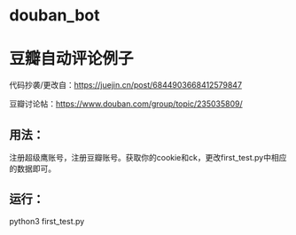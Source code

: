 # douban_bot
# 豆瓣自动评论例子

代码抄袭/更改自：https://juejin.cn/post/6844903668412579847

豆瓣讨论帖：https://www.douban.com/group/topic/235035809/

## 用法：

注册超级鹰账号，注册豆瓣账号。获取你的cookie和ck，更改first_test.py中相应的数据即可。

## 运行：

python3 first_test.py
